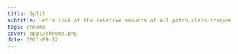 ```yaml
---
title: Split
subtitle: Let's look at the relative amounts of all pitch class frequencies in any audio signal in real time.
tags: chroma
cover: apps/chroma.png
date: 2021-09-12
---
```


<client-only>
  <chroma-split />
</client-only>